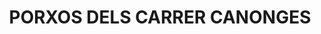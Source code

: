 ---
layout: test
title:  "PORXOS DELS CARRER CANONGES"
coordinates:
  - group1:
        - [1.46122299818415, 42.357768018356047]
        - [1.461264880405818, 42.357773031075723]
        - [1.461290279646711, 42.357654320842769]
        - [1.461294568210793, 42.357601528587864]
        - [1.461311899030858, 42.357506075227406]
        - [1.4613207001246, 42.357452787227643]
        - [1.461275791641109, 42.357448846534275]
        - [1.46122299818415, 42.357768018356047]
  - group2:
        - [1.461421151930136, 42.35729331734801]
        - [1.461472941464541, 42.357084881872844]
        - [1.461427310542472, 42.357079818915167]
        - [1.461416972741042, 42.357165352510137]
        - [1.461382153551698, 42.35728924740404]
        - [1.461421151930136, 42.35729331734801]
  - group3:
        - [1.461293773833406, 42.357326698849043]
        - [1.461344572312688, 42.357335169106257]
        - [1.461382260027338, 42.357143190345951]
        - [1.46139340197706, 42.357055442291596]
        - [1.46142732314264, 42.356833371996579]
        - [1.46137150871266, 42.35683067574724]
        - [1.461345926968244, 42.357018366497186]
        - [1.461300187542115, 42.357017752544266]
        - [1.461297578444115, 42.357032459842102]
        - [1.461342425567924, 42.357038903115587]
        - [1.461293773833406, 42.357326698849043]
  - group4:
        - [1.461452505624411, 42.356969450600538]
        - [1.461497495192636, 42.356970054428494]
        - [1.461522669411099, 42.356799047592055]
        - [1.461518109072221, 42.356740017104642]
        - [1.461474483626444, 42.356744994733681]
        - [1.461479179612523, 42.356798463903424]
        - [1.461452505624411, 42.356969450600538]
  - group5:
        - [1.461377692046547, 42.356777074443158]
        - [1.461415101821591, 42.356780914448095]
        - [1.461434203225585, 42.356674358540232]
        - [1.461395239589264, 42.356672722941397]
        - [1.461377692046547, 42.356777074443158]
  - group6:
        - [1.461398808795703, 42.356649405660185]
        - [1.461450943564662, 42.356664569573518]
        - [1.461472087258946, 42.356535788507792]
        - [1.461424098717202, 42.356535144418686]
        - [1.461398808795703, 42.356649405660185]
  - group7:
        - [1.461477577303244, 42.356618196664876]
        - [1.461525484499627, 42.356622177524017]
        - [1.461537365962506, 42.356565592956819]
        - [1.461550584227737, 42.356515702096985]
        - [1.461493760672895, 42.35650826369541]
        - [1.461483487375077, 42.356560419330343]
        - [1.461477577303244, 42.356618196664876]
  - group8:
        - [1.461559052157862, 42.356414566592548]
        - [1.461589383295564, 42.356278120404632]
        - [1.461538504219615, 42.35627298705932]
        - [1.461526975592257, 42.356315112200164]
        - [1.461521255544784, 42.356365103693399]
        - [1.46151109084303, 42.35641281027749]
        - [1.461559052157862, 42.356414566592548]
  - group9:
        - [1.461537954344759, 42.356234037697106]
        - [1.461593386564329, 42.356237006891774]
        - [1.461599774952385, 42.356190362247354]
        - [1.461544329205447, 42.356187949188346]
        - [1.461537954344759, 42.356234037697106]
  - group10:
        - [1.461553336989933, 42.35615691649398]
        - [1.461601243842391, 42.356160897316151]
        - [1.46160543703663, 42.356111997954251]
        - [1.461606522423116, 42.356067507396439]
        - [1.461573210467504, 42.355895715604035]
        - [1.461538474830312, 42.355905263078597]
        - [1.461559979594583, 42.356069108023348]
        - [1.461557448814311, 42.356111353926124]
        - [1.461553336989933, 42.35615691649398]
---
